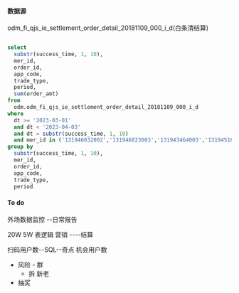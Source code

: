 

#### 数据源
odm_fi_qjs_ie_settlement_order_detail_20181109_000_i_d(白条清结算)



```sql

select
  substr(success_time, 1, 10),
  mer_id,
  order_id,
  app_code,
  trade_type, 
  period,
  sum(order_amt)
from
  odm.odm_fi_qjs_ie_settlement_order_detail_20181109_000_i_d
where 
  dt >= '2023-03-01'
  and dt < '2023-04-03'
  and dt = substr(success_time, 1, 10)
  and mer_id in ('131946032002','131946823003','131943464003','131945168003','131946176003','131944199003','131946269003','131945260003','130025318004','131946032003','131946823002','131943464002','131945168002','131946176002','131944199002','131946269002','131945260002','130025318003')
group by
  substr(success_time, 1, 10),
  mer_id,
  order_id,
  app_code,
  trade_type,
  period
```


#### To do
外场数据监控  --日常报告


20W 5W 表逻辑 营销 ----结算





扫码用户数--SQL--奇点
机会用户数

- 风险 - 群
	-  拆 新老
- 抽奖